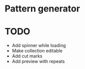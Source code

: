Pattern generator
=================

# TODO
* Add spinner while loading
* Make collection editable
* Add cut marks
* Add preview with repeats

